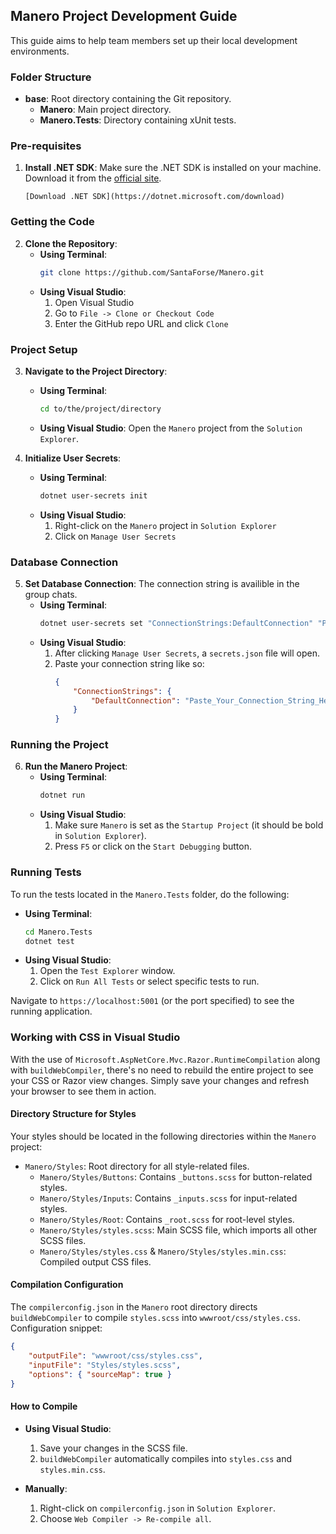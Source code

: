 ﻿## Manero Project Development Guide

This guide aims to help team members set up their local development environments.

### Folder Structure

- **base**: Root directory containing the Git repository.
  - **Manero**: Main project directory.
  - **Manero.Tests**: Directory containing xUnit tests.

### Pre-requisites

1. **Install .NET SDK**: Make sure the .NET SDK is installed on your machine. Download it from the [official site](https://dotnet.microsoft.com/download).

   `[Download .NET SDK](https://dotnet.microsoft.com/download)`

### Getting the Code

2. **Clone the Repository**:
   - **Using Terminal**:
     ```bash
     git clone https://github.com/SantaForse/Manero.git
     ```
   - **Using Visual Studio**:
     1. Open Visual Studio
     2. Go to `File -> Clone or Checkout Code`
     3. Enter the GitHub repo URL and click `Clone`

### Project Setup

3. **Navigate to the Project Directory**:

   - **Using Terminal**:
     ```bash
     cd to/the/project/directory
     ```
   - **Using Visual Studio**: Open the `Manero` project from the `Solution Explorer`.

4. **Initialize User Secrets**:
   - **Using Terminal**:
     ```bash
     dotnet user-secrets init
     ```
   - **Using Visual Studio**:
     1. Right-click on the `Manero` project in `Solution Explorer`
     2. Click on `Manage User Secrets`

### Database Connection

5. **Set Database Connection**:
   The connection string is availible in the group chats.
   - **Using Terminal**:
     ```bash
     dotnet user-secrets set "ConnectionStrings:DefaultConnection" "Paste_Your_Connection_String_Here"
     ```
   - **Using Visual Studio**:
     1. After clicking `Manage User Secrets`, a `secrets.json` file will open.
     2. Paste your connection string like so:
        ```json
        {
        	"ConnectionStrings": {
        		"DefaultConnection": "Paste_Your_Connection_String_Here"
        	}
        }
        ```

### Running the Project

6. **Run the Manero Project**:
   - **Using Terminal**:
     ```bash
     dotnet run
     ```
   - **Using Visual Studio**:
     1. Make sure `Manero` is set as the `Startup Project` (it should be bold in `Solution Explorer`).
     2. Press `F5` or click on the `Start Debugging` button.

### Running Tests

To run the tests located in the `Manero.Tests` folder, do the following:

- **Using Terminal**:
  ```bash
  cd Manero.Tests
  dotnet test
  ```
- **Using Visual Studio**:
  1.  Open the `Test Explorer` window.
  2.  Click on `Run All Tests` or select specific tests to run.

Navigate to `https://localhost:5001` (or the port specified) to see the running application.

### Working with CSS in Visual Studio

With the use of `Microsoft.AspNetCore.Mvc.Razor.RuntimeCompilation` along with `buildWebCompiler`, there's no need to rebuild the entire project to see your CSS or Razor view changes. Simply save your changes and refresh your browser to see them in action.

#### Directory Structure for Styles

Your styles should be located in the following directories within the `Manero` project:

- `Manero/Styles`: Root directory for all style-related files.
  - `Manero/Styles/Buttons`: Contains `_buttons.scss` for button-related styles.
  - `Manero/Styles/Inputs`: Contains `_inputs.scss` for input-related styles.
  - `Manero/Styles/Root`: Contains `_root.scss` for root-level styles.
  - `Manero/Styles/styles.scss`: Main SCSS file, which imports all other SCSS files.
  - `Manero/Styles/styles.css` & `Manero/Styles/styles.min.css`: Compiled output CSS files.

#### Compilation Configuration

The `compilerconfig.json` in the `Manero` root directory directs `buildWebCompiler` to compile `styles.scss` into `wwwroot/css/styles.css`. Configuration snippet:

```json
{
	"outputFile": "wwwroot/css/styles.css",
	"inputFile": "Styles/styles.scss",
	"options": { "sourceMap": true }
}
```

#### How to Compile

- **Using Visual Studio**:

  1. Save your changes in the SCSS file.
  2. `buildWebCompiler` automatically compiles into `styles.css` and `styles.min.css`.

- **Manually**:
  1. Right-click on `compilerconfig.json` in `Solution Explorer`.
  2. Choose `Web Compiler -> Re-compile all`.
